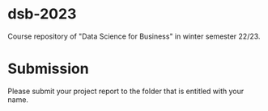 # dsb-2023
Course repository of "Data Science for Business" in winter semester 22/23.

# Submission 
Please submit your project report to the folder that is entitled with your name. 


